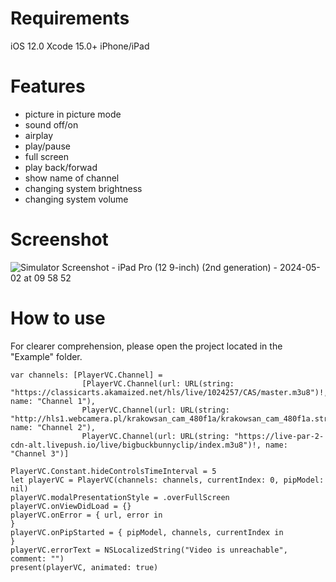 # Requirements
iOS 12.0
Xcode 15.0+
iPhone/iPad

# Features
- picture in picture mode
- sound off/on
- airplay
- play/pause
- full screen
- play back/forwad
- show name of channel
- changing system brightness
- changing system volume
  
# Screenshot
![Simulator Screenshot - iPad Pro (12 9-inch) (2nd generation) - 2024-05-02 at 09 58 52](https://github.com/IgorFedorchuk/iptv-player/assets/2764603/43bf8936-719b-48be-bc7a-5523030f4040)


# How to use
For clearer comprehension, please open the project located in the "Example" folder.
```
var channels: [PlayerVC.Channel] =
                [PlayerVC.Channel(url: URL(string: "https://classicarts.akamaized.net/hls/live/1024257/CAS/master.m3u8")!, name: "Channel 1"),
                PlayerVC.Channel(url: URL(string: "http://hls1.webcamera.pl/krakowsan_cam_480f1a/krakowsan_cam_480f1a.stream/chunks.m3u8")!, name: "Channel 2"),
                PlayerVC.Channel(url: URL(string: "https://live-par-2-cdn-alt.livepush.io/live/bigbuckbunnyclip/index.m3u8")!, name: "Channel 3")]
                
PlayerVC.Constant.hideControlsTimeInterval = 5
let playerVC = PlayerVC(channels: channels, currentIndex: 0, pipModel: nil)
playerVC.modalPresentationStyle = .overFullScreen
playerVC.onViewDidLoad = {}
playerVC.onError = { url, error in
}
playerVC.onPipStarted = { pipModel, channels, currentIndex in
}
playerVC.errorText = NSLocalizedString("Video is unreachable", comment: "")
present(playerVC, animated: true)
```
